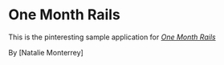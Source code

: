 # One Month Rails

This is the pinteresting sample application for
[*One Month Rails*](http://onemonthrails.com)

By [Natalie Monterrey]